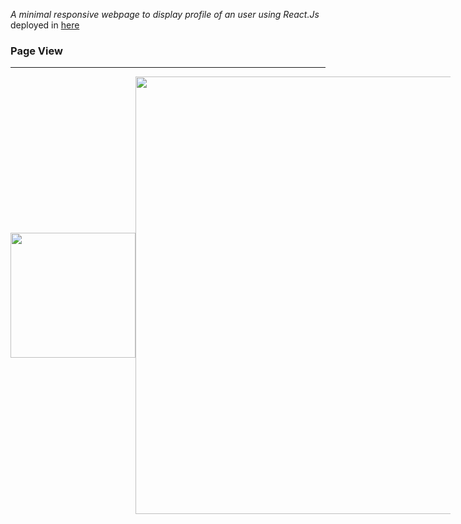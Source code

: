 *A minimal responsive webpage to display profile of an user using React.Js*
deployed in [here](https://my-profile-git-main-dot-ash.vercel.app/)
### Page View
---


<div style="display:flex; justify-content: space-between; align-items: center">
<img src="docs/my-pro-mobile.gif" width="200"/>
<img src="docs/my-pro-desk.gif" width="700"/>
</div>

